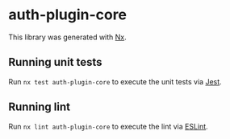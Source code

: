 # auth-plugin-core

This library was generated with [Nx](https://nx.dev).

## Running unit tests

Run `nx test auth-plugin-core` to execute the unit tests via [Jest](https://jestjs.io).

## Running lint

Run `nx lint auth-plugin-core` to execute the lint via [ESLint](https://eslint.org/).
